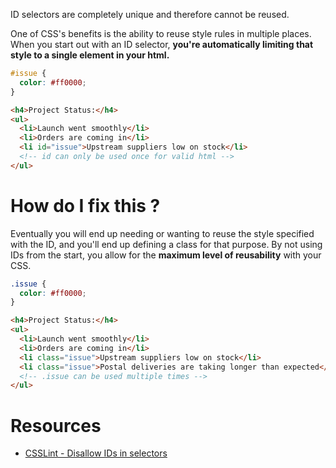 ID selectors are completely unique and therefore cannot be reused.

One of CSS's benefits is the ability to reuse style rules in multiple places. When you start out with an ID selector, **you're automatically limiting that style to a single element in your html.**

```css
#issue {
  color: #ff0000;
}
```
```html
<h4>Project Status:</h4>
<ul>
  <li>Launch went smoothly</li>
  <li>Orders are coming in</li>
  <li id="issue">Upstream suppliers low on stock</li>
  <!-- id can only be used once for valid html -->
</ul>
```

# How do I fix this ?

Eventually you will end up needing or wanting to reuse the style specified with the ID, and you'll end up defining a class for that purpose. By not using IDs from the start, you allow for the **maximum level of reusability** with your CSS.

```css
.issue {
  color: #ff0000;
}
```
```html
<h4>Project Status:</h4>
<ul>
  <li>Launch went smoothly</li>
  <li>Orders are coming in</li>
  <li class="issue">Upstream suppliers low on stock</li>
  <li class="issue">Postal deliveries are taking longer than expected</li>
  <!-- .issue can be used multiple times -->
</ul>
```

# Resources

* [CSSLint - Disallow IDs in selectors](https://github.com/CSSLint/csslint/wiki/Disallow-IDs-in-selectors)
